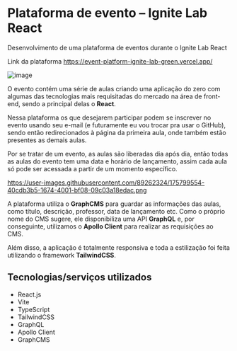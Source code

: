 # Plataforma de evento &ndash; Ignite Lab React

Desenvolvimento de uma plataforma de eventos durante o Ignite Lab React

Link da plataforma <https://event-platform-ignite-lab-green.vercel.app/>

![image](https://user-images.githubusercontent.com/89262324/176468287-c252de67-d233-41bd-99fd-68493d0b474f.png)

O evento contém uma série de aulas criando uma aplicação do zero com algumas das tecnologias mais requisitadas do mercado na área de front-end, sendo a principal delas o **React**.

Nessa plataforma os que desejarem participar podem se inscrever no evento usando seu e-mail (e futuramente eu vou trocar pra usar o GitHub), sendo então redirecionados à página da primeira aula, onde também estão presentes as demais aulas.

Por se tratar de um evento, as aulas são liberadas dia após dia, então todas as aulas do evento tem uma data e horário de lançamento, assim cada aula só pode ser acessada a partir de um momento específico.

https://user-images.githubusercontent.com/89262324/175799554-40cdb3b5-1674-4001-bf08-09c03a18edac.png

A plataforma utiliza o **GraphCMS** para guardar as informações das aulas, como título, descrição, professor, data de lançamento etc. Como o próprio nome do CMS sugere, ele disponibiliza uma API **GraphQL** e, por conseguinte, utilizamos o **Apollo Client** para realizar as requisições ao CMS.

Além disso, a aplicação é totalmente responsiva e toda a estilização foi feita utilizando o framework **TailwindCSS**.

## Tecnologias/serviços utilizados

- React.js
- Vite
- TypeScript
- TailwindCSS
- GraphQL
- Apollo Client
- GraphCMS
